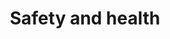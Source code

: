 ---
title: Safety and health
content:
  - Health and safety coordinator
  - Writing health and safety studies
  - Budgets and certifications review
icon: fa-solid fa-helmet-safety
column: left
---
